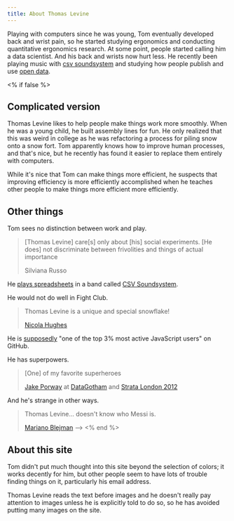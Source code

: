 ```yaml
---
title: About Thomas Levine
---
```

Playing with computers since he was young, Tom eventually developed back and
wrist pain, so he started studying ergonomics and conducting quantitative
ergonomics research. At some point, people started calling him a data scientist.
And his back and wrists now hurt less. He recently been playing music with
[csv soundsystem](http://csvsoundsystem.com) and studying how people publish
and use [open data](/open-data).

<% if false %>
## Complicated version

Thomas Levine likes to help people make things work more smoothly. When he was a
young child, he built assembly lines for fun. He only realized that this was
weird in college as he was refactoring a process for piling snow onto a snow
fort. Tom apparently knows how to improve human processes, and that's nice, but
he recently has found it easier to replace them entirely with computers.

While it's nice that Tom can make things more efficient, he suspects that
improving efficiency is more efficiently accomplished when he teaches other
people to make things more efficient more efficiently.

<!--
Tom thinks that this
explains why he does ergonomics research and data science. (By the way, Tom
is known to do ergonomics research and data science, and he means to write
a satisfying definition of those concepts eventually.)
-->

<!--
Consideration of the efficiency of a process involves consideration of some
costs and goals. People often select stupid costs and goals when supposedly
considering efficiency. As such, the word "efficiency" isn't particularly
helpful for describing what Tom likes; it's just the best word that he could
come up with. Someone said something that may appear to contradict Tom's
supposed preference for efficiency.

> Tom is concerned, not with the matter at hand, but with his social
> experiments, and is trying to manipulate the rest of us into diverting our
> efforts from things that are actually useful, to things that are only useful
> to his own pursuit of knowledge
>
> Silviana Russo <!-- notmuch show thread:0000000000000290 -->

## Other things

Tom sees no distinction between work and play.

> [Thomas Levine] care[s] only about [his] social experiments. [He does]
> not discriminate between frivolities and things of actual importance
>
> Silviana Russo <!-- notmuch show thread:00000000000053af -->

He [plays spreadsheets](http://www.dnainfo.com/new-york/20130429/greenpoint/data-driven-band-csv-soundsystem-makes-music-from-spreadsheets)
in a band called [CSV Soundsystem](http://csvsoundsystem.com).

He would not do well in Fight Club.

> Thomas Levine is a unique and special snowflake!
>
> [Nicola Hughes](http://www.guardian.co.uk/profile/nicola-hughes) <!-- notmuch show thread:00000000000215a7 -->

He is [supposedly](http://osrc.dfm.io/tlevine)
"one of the top 3% most active JavaScript users" on GitHub.

He has superpowers.

> [One] of my favorite superheroes
>
> [Jake Porway](http://jakeporway.com/)
> at [DataGotham](http://www.youtube.com/watch?v=rluDDbzX5S4) and
> [Strata London 2012](http://www.youtube.com/watch?v=5dnSamOwpmI)

And he's strange in other ways.

> Thomas Levine... doesn't know who Messi is.
>
> [Mariano Blejman](http://www.pagina12.com.ar/diario/cdigital/31-202522-2012-09-04.html)
-->
<% end %>

## About this site

Tom didn't put much thought into this site beyond the selection of colors;
it works decently for him, but other people seem to have lots of trouble
finding things on it, particularly his email address.

Thomas Levine reads the text before images and he doesn't really pay attention
to images unless he is explicitly told to do so, so he has avoided putting many
images on the site.
